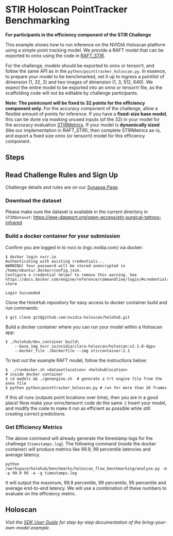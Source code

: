 # STIR Holoscan PointTracker Benchmarking

**For participants in the efficiency component of the STIR Challenge**

This example shows how to run inference on the NVIDIA Holoscan platform using a simple point tracking model. We provide a RAFT model that can be exported to onnx using the code in [RAFT_STIR](https://github.com/athaddius/RAFT_STIR).

For the challenge, models should be exported to onnx or tensorrt, and follow the same API as in the `python/pointtracker_holoscan.py`. In essence, to prepare your model to be benchmarked, set it up to ingress a pointlist of dimension (1, 32, 2) and two images of dimension (1, 3, 512, 640). We expect the entire model to be exported into an onnx or tensorrt file, as the scaffolding code will not be editable by challenge participants.

**Note: The pointcount will be fixed to 32 points for the efficiency component only.** For the accuracy component of the challenge, allow a flexible amount of points for inference. 
If you have a **fixed-size base model**, this can be done via masking unused inputs (of the 32) in your model for the accuracy evaluation [STIRMetrics](https://github.com/athaddius/STIRMetrics). If your model is **dynamically sized** (like our implementation in RAFT_STIR), then complete STIRMetrics as-is, and export a fixed size onnx (or tensorrt) model for this efficiency component.


## Steps

## Read Challenge Rules and Sign Up
Challenge details and rules are on our [Synapse Page](https://www.synapse.org/Synapse:syn54126082/wiki/626617).

### Download the dataset

Please make sure the dataset is available in the current directory in `STIRDataset`:
https://ieee-dataport.org/open-access/stir-surgical-tattoos-infrared


### Build a docker container for your submission

Confirm you are logged in to nvcr.io (ngc.nvidia.com) via docker:

```
$ docker login nvcr.io
Authenticating with existing credentials...
WARNING! Your password will be stored unencrypted in /home/ubuntu/.docker/config.json.
Configure a credential helper to remove this warning. See
https://docs.docker.com/engine/reference/commandline/login/#credentials-store

Login Succeeded
```

Clone the HoloHub repository for easy access to docker container build and run commands:

```
$ git clone git@github.com:nvidia-holoscan/holohub.git
```

Build a docker container where you can run your model within a Holoscan app:

```
$ ./holohub/dev_container build\
    --base_img nvcr.io/nvidia/clara-holoscan/holoscan:v2.1.0-dgpu 
    --docker_file ./Dockerfile --img stircontainer:2.1
```

To test out the example RAFT model, follow the instructions below:
```
$  ./rundocker.sh <datasetlocation> <holohublocation>
# inside docker container
$ cd models && ./genengine.sh  # generate a trt engine file from the onnx file
$ python python/pointtracker_holoscan.py # run for more than 20 frames
```
If this all runs (outputs point locations over time), then you are in a good place! Now make your onnx/tensorrt code do the same :)
Insert your model, and modify the code to make it run as efficient as possible while still creating correct predictions.


### Get Efficiency Metrics

The above command will already generate the timestamp logs for the challnege (`timestamps.log`). 
The following command (inside the docker container) will produce metrics like 99.9, 99
percentile latencies and average latency.
```
python /workspace/holohub/benchmarks/holoscan_flow_benchmarking/analyze.py -m -p 99.9 99 -a -g timestamps.log
```

It will output the maximum, 99.9 percentile, 99 percentile, 95 percentile and average end-to-end
latency. We will use a combination of these numbers to evaluate on the efficiency metric.

## Holoscan

*Visit the [SDK User Guide](https://docs.nvidia.com/holoscan/sdk-user-guide/examples/byom.html) for step-by-step documentation of the bring-your-own-model example.*

